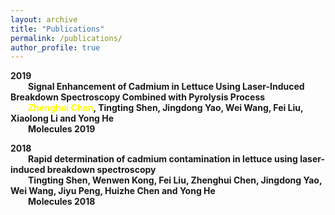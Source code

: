 ```yaml
---
layout: archive
title: "Publications"
permalink: /publications/
author_profile: true
---  
```

  

<b>2019</b>   
&emsp;&emsp;<b>Signal Enhancement of Cadmium in Lettuce Using Laser-Induced Breakdown Spectroscopy Combined with Pyrolysis Process<b>  
&emsp;&emsp;<b><font color=yellow>Zhenghui Chen</font></b>, Tingting Shen, Jingdong Yao, Wei Wang, Fei Liu, Xiaolong Li and Yong He  
&emsp;&emsp;Molecules 2019  


**2018**  
&emsp;&emsp;**Rapid determination of cadmium contamination in lettuce using laser-induced breakdown spectroscopy**  
&emsp;&emsp;Tingting Shen, Wenwen Kong, Fei Liu, **Zhenghui Chen**, Jingdong Yao, Wei Wang, Jiyu Peng, Huizhe Chen and Yong He  
&emsp;&emsp;Molecules 2018
